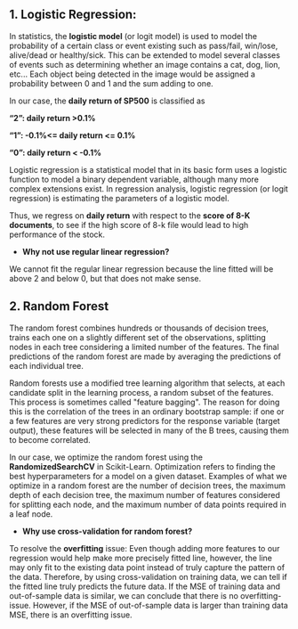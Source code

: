 ## 1.	Logistic Regression:

In statistics, the __logistic model__ (or logit model) is used to model the probability of a certain class or event existing such as pass/fail, win/lose, alive/dead or healthy/sick. 
This can be extended to model several classes of events such as determining whether an image contains a cat, dog, lion, etc... Each object being detected in the image would be assigned a probability between 0 and 1 and the sum adding to one. 

In our case, the __daily return of SP500__ is classified as

 __“2”: daily return >0.1%__
 
 __“1”: -0.1%<= daily return <= 0.1%__
 
 __“0”: daily return < -0.1%__

Logistic regression is a statistical model that in its basic form uses a logistic function to model a binary dependent variable, although many more complex extensions exist. In regression analysis, logistic regression (or logit regression) is estimating the parameters of a logistic model. 

Thus, we regress on __daily return__ with respect to the __score of 8-K documents__, to see if the high score of 8-k file would lead to high performance of the stock. 

* __Why not use regular linear regression?__

We cannot fit the regular linear regression because the line fitted will be above 2 and below 0, but that does not make sense.

## 2.	Random Forest

The random forest combines hundreds or thousands of decision trees, trains each one on a slightly different set of the observations, splitting nodes in each tree considering a limited number of the features. The final predictions of the random forest are made by averaging the predictions of each individual tree.

Random forests use a modified tree learning algorithm that selects, at each candidate split in the learning process, a random subset of the features. This process is sometimes called "feature bagging". The reason for doing this is the correlation of the trees in an ordinary bootstrap sample: if one or a few features are very strong predictors for the response variable (target output), these features will be selected in many of the B trees, causing them to become correlated. 

In our case, we optimize the random forest using the __RandomizedSearchCV__ in Scikit-Learn. Optimization refers to finding the best hyperparameters for a model on a given dataset. 
Examples of what we optimize in a random forest are the number of decision trees, the maximum depth of each decision tree, the maximum number of features considered for splitting each node, and the maximum number of data points required in a leaf node.

* __Why use cross-validation for random forest?__

To resolve the __overfitting__ issue: Even though adding more features to our regression would help make more precisely fitted line, however, the line may only fit to the existing data point instead of truly capture the pattern of the data. Therefore, by using cross-validation on training data, we can tell if the fitted line truly predicts the future data. If the MSE of training data and out-of-sample data is similar, we can conclude that there is no overfitting-issue. However, if the MSE of out-of-sample data is larger than training data MSE, there is an overfitting issue.


